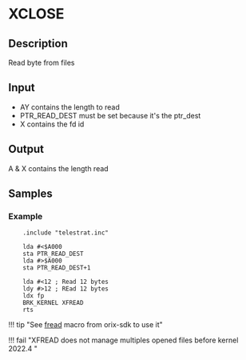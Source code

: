 # XCLOSE

## Description

Read byte from files

## Input

* AY contains the length to read
* PTR_READ_DEST must be set because it's the ptr_dest
* X contains the fd id

## Output

A & X contains the length read

## Samples

### Example

```ca65
    .include "telestrat.inc"

    lda #<$A000
    sta PTR_READ_DEST
    lda #>$A000
    sta PTR_READ_DEST+1

    lda #<12 ; Read 12 bytes
    ldy #>12 ; REad 12 bytes
    ldx fp
    BRK_KERNEL XFREAD
    rts
```

!!! tip "See [fread](../../../developer_manual/orixsdk/fread) macro from orix-sdk to use it"

!!! fail "XFREAD does not manage multiples opened files before kernel 2022.4 "
